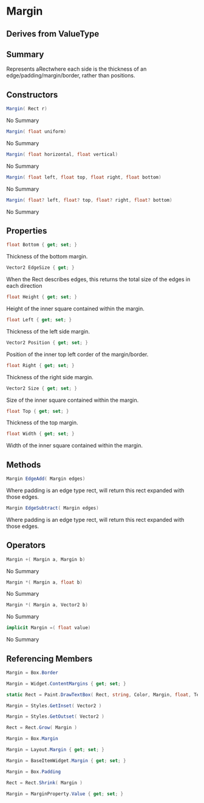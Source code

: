 # Margin

## Derives from ValueType

## Summary

Represents aRectwhere each side is the thickness of an edge/padding/margin/border, rather than positions.
## Constructors

```c#
Margin( Rect r) 
```
No Summary
```c#
Margin( float uniform) 
```
No Summary
```c#
Margin( float horizontal, float vertical) 
```
No Summary
```c#
Margin( float left, float top, float right, float bottom) 
```
No Summary
```c#
Margin( float? left, float? top, float? right, float? bottom) 
```
No Summary
## Properties

```c#
float Bottom { get; set; } 
```
Thickness of the bottom margin.
```c#
Vector2 EdgeSize { get; } 
```
When the Rect describes edges, this returns the total size of the edges in each direction
```c#
float Height { get; set; } 
```
Height of the inner square contained within the margin.
```c#
float Left { get; set; } 
```
Thickness of the left side margin.
```c#
Vector2 Position { get; set; } 
```
Position of the inner top left corder of the margin/border.
```c#
float Right { get; set; } 
```
Thickness of the right side margin.
```c#
Vector2 Size { get; set; } 
```
Size of the inner square contained within the margin.
```c#
float Top { get; set; } 
```
Thickness of the top margin.
```c#
float Width { get; set; } 
```
Width of the inner square contained within the margin.
## Methods

```c#
Margin EdgeAdd( Margin edges) 
```
Where padding is an edge type rect, will return this rect expanded with those edges.
```c#
Margin EdgeSubtract( Margin edges) 
```
Where padding is an edge type rect, will return this rect expanded with those edges.
## Operators

```c#
Margin +( Margin a, Margin b) 
```
No Summary
```c#
Margin *( Margin a, float b) 
```
No Summary
```c#
Margin *( Margin a, Vector2 b) 
```
No Summary
```c#
implicit Margin =( float value) 
```
No Summary
## Referencing Members

```c#
Margin = Box.Border
```
```c#
Margin = Widget.ContentMargins { get; set; } 
```
```c#
static Rect = Paint.DrawTextBox( Rect, string, Color, Margin, float, TextFlag ) 
```
```c#
Margin = Styles.GetInset( Vector2 ) 
```
```c#
Margin = Styles.GetOutset( Vector2 ) 
```
```c#
Rect = Rect.Grow( Margin ) 
```
```c#
Margin = Box.Margin
```
```c#
Margin = Layout.Margin { get; set; } 
```
```c#
Margin = BaseItemWidget.Margin { get; set; } 
```
```c#
Margin = Box.Padding
```
```c#
Rect = Rect.Shrink( Margin ) 
```
```c#
Margin = MarginProperty.Value { get; set; } 
```
